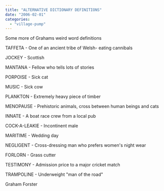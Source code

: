 ```yaml
---
title: "ALTERNATIVE DICTIONARY DEFINITIONS"
date: "2006-02-01"
categories: 
  - "village-pump"
---
```


Some more of Grahams weird word definitions

TAFFETA - One of an ancient tribe of Welsh- eating cannibals

JOCKEY - Scottish

MANTANA - Fellow who tells lots of stories

PORPOISE - Sick cat

MUSIC - Sick cow

PLANKTON - Extremely heavy piece of timber

MENOPAUSE - Prehistoric animals, cross between human beings and cats

INNATE - A boat race crew from a local pub

COCK-A-LEAKIE - Incontinent male

MARITIME - Wedding day

NEGLIGENT - Cross-dressing man who prefers women's night wear

FORLORN - Grass cutter

TESTIMONY - Admission price to a major cricket match

TRAMPOLINE - Underweight "man of the road"

Graham Forster
